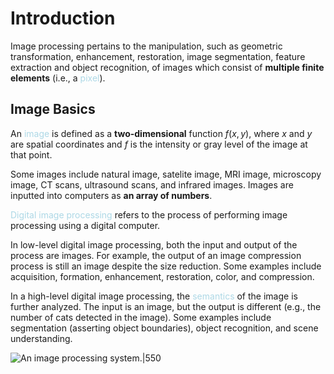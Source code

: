 # Introduction

Image processing pertains to the manipulation, such as geometric transformation, enhancement, restoration, image segmentation, feature extraction and object recognition, of images which consist of **multiple finite elements** (i.e., a <span style = "color:lightblue">pixel</span>).

## Image Basics

An <span style = "color:lightblue">image</span> is defined as a **two-dimensional** function $f(x,y)$, where $x$ and $y$ are spatial coordinates and $f$ is the intensity or gray level of the image at that point.

Some images include natural image, satelite image, MRI image, microscopy image, CT scans, ultrasound scans, and infrared images. Images are inputted into computers as **an array of numbers**.

<span style = "color:lightblue">Digital image processing</span> refers to the process of performing image processing using a digital computer.

In low-level digital image processing, both the input and output of the process are images. For example, the output of an image compression process is still an image despite the size reduction. Some examples include acquisition, formation, enhancement, restoration, color, and compression.

In a high-level digital image processing, the <span style = "color:lightblue">semantics</span> of the image is further analyzed. The input is an image, but the output is different (e.g., the number of cats detected in the image). Some examples include segmentation (asserting object boundaries), object recognition, and scene understanding.


![An image processing system.|550](image-processing-system.png)
